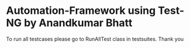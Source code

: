 # Automation-Framework using Test-NG by Anandkumar Bhatt
To run all testcases please go to RunAllTest class in testsuites. 
Thank you

